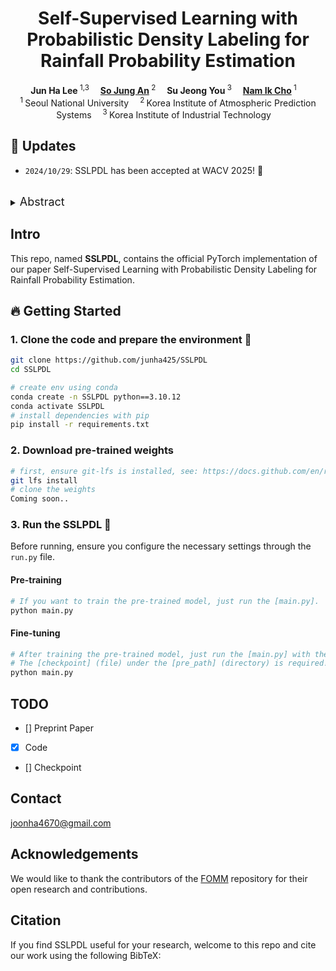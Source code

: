 <h1 align="center">Self-Supervised Learning with Probabilistic Density Labeling for Rainfall Probability Estimation</h1>

<div align='center'>
    <strong>Jun Ha Lee</strong></a><sup> 1,3</sup>&emsp;
    <a href='https://scholar.google.com/citations?hl=ko&user=gKrLgVUAAAAJ' target='_blank'><strong>So Jung An</strong></a><sup> 2</sup>&emsp;
    <strong>Su Jeong You</strong><sup> 3</sup>&emsp;
    <a href='https://scholar.google.com/citations?hl=ko&user=Ntx5VRIAAAAJ' target='_blank'><strong>Nam Ik Cho</strong></a><sup> 1</sup>&emsp;
</div>

<div align='center'>
    <sup>1 </sup>Seoul National University&emsp; <sup>2 </sup>Korea Institute of Atmospheric Prediction Systems&emsp; <sup>3 </sup>Korea Institute of Industrial Technology&emsp;
</div>

## 🔔 Updates
- `2024/10/29`: SSLPDL has been accepted at WACV 2025! 🎊

<br>
<details>
  <summary>
  <font size="+1">Abstract</font>
  </summary>
Numerical weather prediction (NWP) models are fundamental in meteorology for simulating and forecasting the behavior of various atmospheric variables. The accuracy of precipitation forecasts and the acquisition of sufficient lead time are crucial for preventing hazardous weather events. However, the performance of NWP models is limited by the nonlinear and unpredictable patterns of extreme weather phenomena driven by temporal dynamics. In this regard, we propose a Self-Supervised Learning with Probabilistic Density Labeling (SSLPDL) for estimating rainfall probability by post-processing NWP forecasts. Our post-processing method uses self-supervised learning (SSL) with masked modeling for reconstructing atmospheric physics variables, enabling the model to learn the dependency between variables. The pre-trained encoder is then utilized in transfer learning to a precipitation segmentation task. Furthermore, we introduce a straightforward labeling approach based on probability density to address the class imbalance in extreme weather phenomena like heavy rain events. Experimental results show that SSLPDL surpasses other precipitation forecasting models in regional precipitation post-processing and demonstrates competitive performance in extending forecast lead times.
</details>

## Intro
This repo, named **SSLPDL**, contains the official PyTorch implementation of our paper Self-Supervised Learning with Probabilistic Density Labeling for Rainfall Probability Estimation.

## 🔥 Getting Started
### 1. Clone the code and prepare the environment 🔧
```bash
git clone https://github.com/junha425/SSLPDL
cd SSLPDL

# create env using conda
conda create -n SSLPDL python==3.10.12
conda activate SSLPDL
# install dependencies with pip
pip install -r requirements.txt
```
### 2. Download pre-trained weights
```bash
# first, ensure git-lfs is installed, see: https://docs.github.com/en/repositories/working-with-files/managing-large-files/installing-git-large-file-storage
git lfs install
# clone the weights
Coming soon..
```

### 3. Run the SSLPDL 🚀
Before running, ensure you configure the necessary settings through the `run.py` file.

#### Pre-training
```bash
# If you want to train the pre-trained model, just run the [main.py]. 
python main.py
```
#### Fine-tuning
```bash
# After training the pre-trained model, just run the [main.py] with the [checkpoint] (file).
# The [checkpoint] (file) under the [pre_path] (directory) is required!
python main.py 
```

## TODO
- [] Preprint Paper
- [X] Code
- [] Checkpoint

## Contact
joonha4670@gmail.com

## Acknowledgements
We would like to thank the contributors of the [FOMM](https://github.com/OpenGVLab/InternImage) repository for their open research and contributions.

## Citation
If you find SSLPDL useful for your research, welcome to this repo and cite our work using the following BibTeX:

